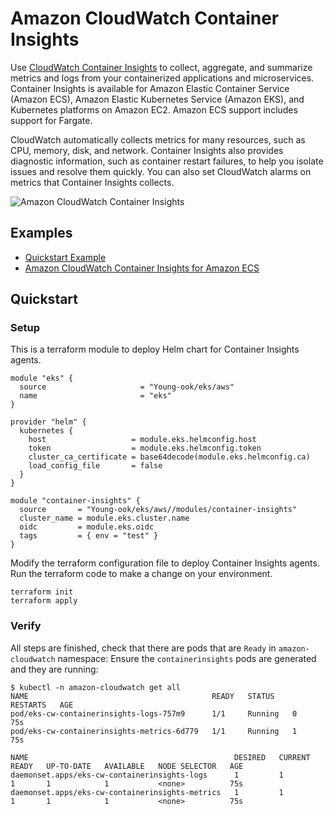 # Amazon CloudWatch Container Insights
Use [CloudWatch Container Insights](https://docs.aws.amazon.com/AmazonCloudWatch/latest/monitoring/ContainerInsights.html) to collect, aggregate, and summarize metrics and logs from your containerized applications and microservices. Container Insights is available for Amazon Elastic Container Service (Amazon ECS), Amazon Elastic Kubernetes Service (Amazon EKS), and Kubernetes platforms on Amazon EC2. Amazon ECS support includes support for Fargate.

CloudWatch automatically collects metrics for many resources, such as CPU, memory, disk, and network. Container Insights also provides diagnostic information, such as container restart failures, to help you isolate issues and resolve them quickly. You can also set CloudWatch alarms on metrics that Container Insights collects.

![Amazon CloudWatch Container Insights](https://github.com/Young-ook/terraform-aws-eks/blob/main/modules/container-insights/images/cw-container-insights.png)

## Examples
- [Quickstart Example](https://github.com/Young-ook/terraform-aws-eks/blob/main/modules/container-insights/README.md#quickstart)
- [Amazon CloudWatch Container Insights for Amazon ECS](https://aws.amazon.com/blogs/mt/introducing-container-insights-for-amazon-ecs)

## Quickstart
### Setup
This is a terraform module to deploy Helm chart for Container Insights agents.
```hcl
module "eks" {
  source                     = "Young-ook/eks/aws"
  name                       = "eks"
}

provider "helm" {
  kubernetes {
    host                   = module.eks.helmconfig.host
    token                  = module.eks.helmconfig.token
    cluster_ca_certificate = base64decode(module.eks.helmconfig.ca)
    load_config_file       = false
  }
}

module "container-insights" {
  source       = "Young-ook/eks/aws//modules/container-insights"
  cluster_name = module.eks.cluster.name
  oidc         = module.eks.oidc
  tags         = { env = "test" }
}
```
Modify the terraform configuration file to deploy Container Insights agents. Run the terraform code to make a change on your environment.
```
terraform init
terraform apply
```

### Verify
All steps are finished, check that there are pods that are `Ready` in `amazon-cloudwatch` namespace:
Ensure the `containerinsights` pods are generated and they are running:

```
$ kubectl -n amazon-cloudwatch get all
NAME                                         READY   STATUS    RESTARTS   AGE
pod/eks-cw-containerinsights-logs-757m9      1/1     Running   0          75s
pod/eks-cw-containerinsights-metrics-6d779   1/1     Running   1          75s

NAME                                              DESIRED   CURRENT   READY   UP-TO-DATE   AVAILABLE   NODE SELECTOR   AGE
daemonset.apps/eks-cw-containerinsights-logs      1         1         1       1            1           <none>          75s
daemonset.apps/eks-cw-containerinsights-metrics   1         1         1       1            1           <none>          75s
```
